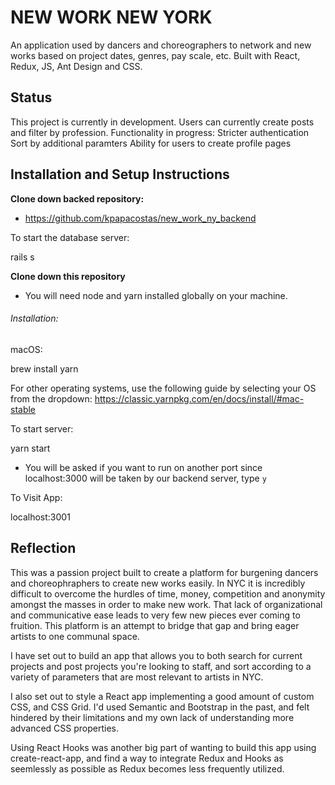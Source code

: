# NEW WORK NEW YORK

An application used by dancers and choreographers to network and new works based on project dates, genres, pay scale, etc. Built with React, Redux, JS, Ant Design and CSS.

## Status

This project is currently in development. Users can currently create posts and filter by profession.
Functionality in progress:
Stricter authentication
Sort by additional paramters
Ability for users to create profile pages

## Installation and Setup Instructions

**Clone down backed repository:**

- https://github.com/kpapacostas/new_work_ny_backend

To start the database server:

rails s

**Clone down this repository**

- You will need node and yarn installed globally on your machine.

###### Installation:

macOS:

brew install yarn

For other operating systems, use the following guide by selecting your OS from the dropdown:
https://classic.yarnpkg.com/en/docs/install/#mac-stable

To start server:

yarn start

- You will be asked if you want to run on another port since localhost:3000 will be taken by our backend server, type `y`

To Visit App:

localhost:3001

## Reflection

This was a passion project built to create a platform for burgening dancers and choreophraphers to create new works easily. In NYC it is incredibly difficult to overcome the hurdles of time, money, competition and anonymity amongst the masses in order to make new work. That lack of organizational and communicative ease leads to very few new pieces ever coming to fruition. This platform is an attempt to bridge that gap and bring eager artists to one communal space.

I have set out to build an app that allows you to both search for current projects and post projects you're looking to staff, and sort according to a variety of parameters that are most relevant to artists in NYC.

I also set out to style a React app implementing a good amount of custom CSS, and CSS Grid. I'd used Semantic and Bootstrap in the past, and felt hindered by their limitations and my own lack of understanding more advanced CSS properties.

Using React Hooks was another big part of wanting to build this app using create-react-app, and find a way to integrate Redux and Hooks as seemlessly as possible as Redux becomes less frequently utilized.
